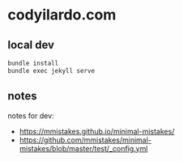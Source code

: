 # codyilardo.com

## local dev

```sh
bundle install    
bundle exec jekyll serve
```

## notes

notes for dev:
- https://mmistakes.github.io/minimal-mistakes/
- https://github.com/mmistakes/minimal-mistakes/blob/master/test/_config.yml
